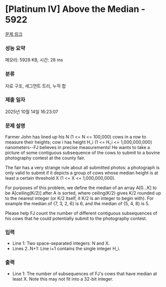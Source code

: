 # [Platinum IV] Above the Median - 5922 

[문제 링크](https://www.acmicpc.net/problem/5922) 

### 성능 요약

메모리: 5928 KB, 시간: 28 ms

### 분류

자료 구조, 세그먼트 트리, 누적 합

### 제출 일자

2025년 10월 14일 16:23:07

### 문제 설명

<p>Farmer John has lined up his N (1 <= N <= 100,000) cows in a row to measure their heights; cow i has height H_i (1 <= H_i <= 1,000,000,000) nanometers--FJ believes in precise measurements! He wants to take a picture of some contiguous subsequence of the cows to submit to a bovine photography contest at the county fair.</p><p>The fair has a very strange rule about all submitted photos: a photograph is only valid to submit if it depicts a group of cows whose median height is at least a certain threshold X (1 <= X <= 1,000,000,000).</p><p>For purposes of this problem, we define the median of an array A[0...K] to be A[ceiling(K/2)] after A is sorted, where ceiling(K/2) gives K/2 rounded up to the nearest integer (or K/2 itself, it K/2 is an integer to begin with). For example the median of {7, 3, 2, 6} is 6, and the median of {5, 4, 8} is 5.</p><p>Please help FJ count the number of different contiguous subsequences of his cows that he could potentially submit to the photography contest.</p>

### 입력 

 <ul><li>Line 1: Two space-separated integers: N and X.</li><li>Lines 2..N+1: Line i+1 contains the single integer H_i.</li></ul>

### 출력 

 <ul><li>Line 1: The number of subsequences of FJ's cows that have median at least X. Note this may not fit into a 32-bit integer.</li></ul>

